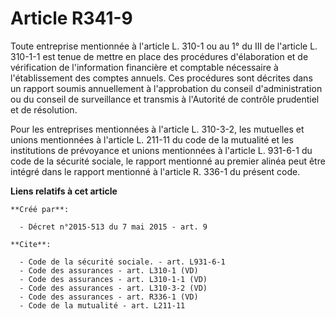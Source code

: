 # Article R341-9

Toute entreprise mentionnée à l'article L. 310-1 ou au 1° du III de l'article L. 310-1-1 est tenue de mettre en place des
procédures d'élaboration et de vérification de l'information financière et comptable nécessaire à l'établissement des comptes
annuels. Ces procédures sont décrites dans un rapport soumis annuellement à l'approbation du conseil d'administration ou du
conseil de surveillance et transmis à l'Autorité de contrôle prudentiel et de résolution. 

Pour les entreprises mentionnées à l'article L. 310-3-2, les mutuelles et unions mentionnées à l'article L. 211-11 du code de
la mutualité et les institutions de prévoyance et unions mentionnées à l'article L. 931-6-1 du code de la sécurité sociale,
le rapport mentionné au premier alinéa peut être intégré dans le rapport mentionné à l'article R. 336-1 du présent code.

**Liens relatifs à cet article**

	**Créé par**:

	  - Décret n°2015-513 du 7 mai 2015 - art. 9

	**Cite**:

	  - Code de la sécurité sociale. - art. L931-6-1
	  - Code des assurances - art. L310-1 (VD)
	  - Code des assurances - art. L310-1-1 (VD)
	  - Code des assurances - art. L310-3-2 (VD)
	  - Code des assurances - art. R336-1 (VD)
	  - Code de la mutualité - art. L211-11
